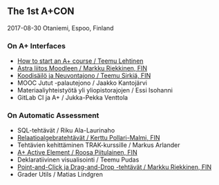 
## The 1st A+CON

2017-08-30 Otaniemi, Espoo, Finland

### On A+ Interfaces

* [How to start an A+ course / Teemu Lehtinen](how-to-start-an-a-plus-course.pdf)
* [Astra liitos Moodleen / Markku Riekkinen, FIN](Astra-plugin.pdf)
* [Koodisäilö ja Neuvontajono / Teemu Sirkiä, FIN](KoodisailoNeuvontajono.pdf)
* MOOC Jutut -palautejono / Jaakko Kantojärvi
* Materiaaliyhteistyötä yli yliopistorajojen / Essi Isohanni
* GitLab CI ja A+ / Jukka-Pekka Venttola

### On Automatic Assessment

* SQL-tehtävät / Riku Ala-Laurinaho
* [Relaatioalgebratehtävät / Kerttu Pollari-Malmi, FIN](relaatioalgebra.pdf)
* Tehtävien kehittäminen TRAK-kurssille / Markus Arlander
* [A+ Active Element / Roosa Piitulainen, FIN](active_element.pdf)
* Deklaratiivinen visualisointi / Teemu Pudas
* [Point-and-Click ja Drag-and-Drop -tehtävät / Markku Riekkinen, FIN](acos-point-click-drag-drop.pdf)
* Grader Utils / Matias Lindgren
